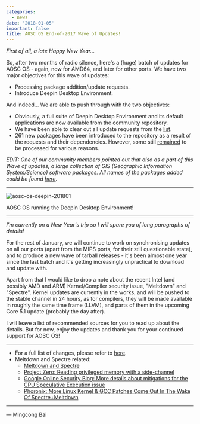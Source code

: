 ```yaml
---
categories:
  - news
date: '2018-01-05'
important: false
title: AOSC OS End-of-2017 Wave of Updates!
---
```



*First of all, a late Happy New Year...*

So, after two months of radio silence, here's a (huge) batch of updates for AOSC OS - again, now for AMD64, and later for other ports. We have two major objectives for this wave of updates:

- Processing package addition/update requests.
- Introduce Deepin Desktop Environment.

And indeed... We are able to push through with the two objectives:

- Obviously, a full suite of Deepin Desktop Environment and its default applications are now available from the community repository. 
- We have been able to clear out all update requests from the [list](http://pakreq.v2bv.net/).
- 261 new packages have been introduced to the repository as a result of the requests and their dependencies. However, some still [remained](http://pakreq.v2bv.net/) to be processed for various reasons.

*EDIT: One of our community members pointed out that also as a part of this Wave of updates, a large collection of GIS (Geographic Information System/Science) software packages. All names of the packages added could be found [here](https://github.com/AOSC-Dev/aosc-os-abbs/tree/b31df1121e7769c575a888e1137bc07a04bc00fc/extra-gis).*

--------

![aosc-os-deepin-201801](/assets/news/aosc-os-deepin-201801.jpg)

AOSC OS running the Deepin Desktop Environment!

--------

*I'm currently on a New Year's trip so I will spare you of long paragraphs of details!*

For the rest of January, we will continue to work on synchronising updates on all our ports (apart from the MIPS ports, for their still questionable state), and to produce a new wave of tarball releases - it's been almost one year since the last batch and it's getting increasingly unpractical to download and update with.

Apart from that I would like to drop a note about the recent Intel (and possibly AMD and ARM) Kernel/Compiler security issue, "Meltdown" and "Spectre". Kernel updates are currently in the works, and will be pushed to the stable channel in 24 hours, as for compilers, they will be made available in roughly the same time frame (LLVM), and parts of them in the upcoming Core 5.1 update (probably the day after).

I will leave a list of recommended sources for you to read up about the details. But for now, enjoy the updates and thank you for your continued support for AOSC OS!

--------

- For a full list of changes, please refer to [here](https://github.com/AOSC-Dev/aosc-os/blob/master/changelogs/201711-201712-changelog.md).
- Meltdown and Spectre related:
    - [Meltdown and Spectre](https://meltdownattack.com/)
    - [Project Zero: Reading privileged memory with a side-channel](https://googleprojectzero.blogspot.com/2018/01/reading-privileged-memory-with-side.html)
    - [Google Online Security Blog: 
More details about mitigations for the CPU Speculative Execution issue](https://security.googleblog.com/2018/01/more-details-about-mitigations-for-cpu_4.html)
    - [Phoronix: 
More Linux Kernel & GCC Patches Come Out In The Wake Of Spectre+Meltdown](https://www.phoronix.com/scan.php?page=news_item&px=Linux-Kernel-Retpoline-Patches)

--------

— Mingcong Bai
